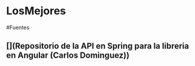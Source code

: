 # LosMejores

#Fuentes
## [](Repositorio de la API en Spring para la libreria en Angular (Carlos Dominguez))